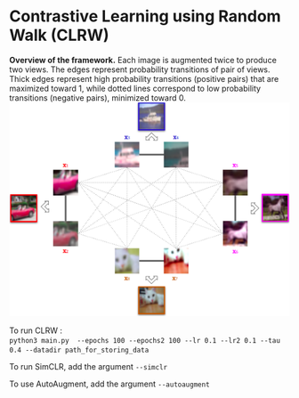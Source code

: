 # Contrastive Learning using Random Walk (CLRW)

**Overview of the framework.** Each image is augmented twice to produce two views. The edges represent probability transitions of pair of views. Thick edges represent high probability transitions (positive pairs) that are maximized toward 1, while dotted lines correspond to low probability transitions (negative pairs), minimized toward 0.\
![alt text](https://github.com/ilyassmoummad/CLRW/blob/master/CLRW_fig.png)

To run CLRW :\
```python3 main.py  --epochs 100 --epochs2 100 --lr 0.1 --lr2 0.1 --tau 0.4 --datadir path_for_storing_data```

To run SimCLR, add the argument ```--simclr```

To use AutoAugment, add the argument ```--autoaugment```
